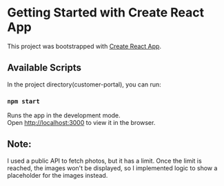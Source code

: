 # Getting Started with Create React App

This project was bootstrapped with [Create React App](https://github.com/facebook/create-react-app).

## Available Scripts

In the project directory(customer-portal), you can run:

### `npm start`

Runs the app in the development mode.\
Open [http://localhost:3000](http://localhost:3000) to view it in the browser.

## Note:
I used a public API to fetch photos, but it has a limit. Once the limit is reached, the images won't be displayed, so I implemented logic to show a placeholder for the images instead.